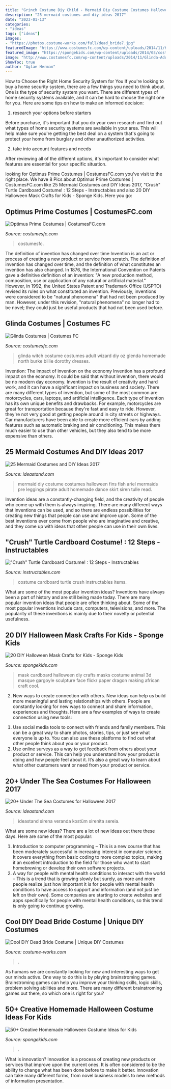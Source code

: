 ```yaml
---
title: "Grinch Costume Diy Child - Mermaid Diy Costume Costumes Halloween Fins Fish Ariel Mermaids Pre Leggings Pirate Adult Homemade Dance Skirt Siren Tulle Read"
description: "25 mermaid costumes and diy ideas 2017"
date: "2023-01-13"
categories:
- "ideas"
tags: ["ideas"]
images:
- "https://photos.costume-works.com/full/dead_bride7.jpg"
featuredImage: "https://www.costumesfc.com/wp-content/uploads/2014/11/Kids-Optimus-Prime-Costume.jpg"
featured_image: "https://spongekids.com/wp-content/uploads/2014/03/costumes-for-kids/7-samurai-costume-recycled-materials.jpg"
image: "http://www.costumesfc.com/wp-content/uploads/2014/11/Glinda-Adult-Costume.jpg"
ShowToc: true
author: "Aglae Herman"
---
```



How to Choose the Right Home Security System for You
If you're looking to buy a home security system, there are a few things you need to think about. One is the type of security system you want. There are different types of home security systems available, and it can be hard to choose the right one for you. Here are some tips on how to make an informed decision: 
1. research your options before starters

Before purchase, it's important that you do your own research and find out what types of home security systems are available in your area. This will help make sure you're getting the best deal on a system that's going to protect your home from burglary and other unauthorized activities. 

2. take into account features and needs

After reviewing all of the different options, it's important to consider what features are essential for your specific situation.

	

		
looking for Optimus Prime Costumes | CostumesFC.com you've visit to the right place. We have 8 Pics about Optimus Prime Costumes | CostumesFC.com like 25 Mermaid Costumes and DIY Ideas 2017, &quot;Crush&quot; Turtle Cardboard Costume! : 12 Steps - Instructables and also 20 DIY Halloween Mask Crafts for Kids - Sponge Kids. Here you go:
		
    
## Optimus Prime Costumes | CostumesFC.com

<img loading=lazy src="https://www.costumesfc.com/wp-content/uploads/2014/11/Kids-Optimus-Prime-Costume.jpg" onerror="this.onerror=null;this.src='https://tse4.mm.bing.net/th?id=OIP.Ho8X-7TT8iReQDTZYKWKZgHaJ4&amp;pid=15.1';" alt="Optimus Prime Costumes | CostumesFC.com">

_Source: costumesfc.com_

>costumesfc. 

	

The definition of invention has changed over time
Invention is an act or process of creating a new product or service from scratch. The definition of invention has changed over time, and the definition of what constitutes an invention has also changed.  In 1876, the International Convention on Patents gave a definitive definition of an invention: "A new production method, composition, use or application of any natural or artificial material." 
However, in 1992, the United States Patent and Trademark Office (USPTO) revised its rules on what constituted an invention. Previously, inventions were considered to be "natural phenomena" that had not been produced by man. However, under this revision, "natural phenomena" no longer had to be novel; they could just be useful products that had not been used before.

    
## Glinda Costumes | Costumes FC

<img loading=lazy src="http://www.costumesfc.com/wp-content/uploads/2014/11/Glinda-Adult-Costume.jpg" onerror="this.onerror=null;this.src='https://tse4.mm.bing.net/th?id=OIP.yjlhZapDVuOGJj3P_omoBwHaJ4&amp;pid=15.1';" alt="Glinda Costumes | Costumes FC">

_Source: costumesfc.com_

>glinda witch costume costumes adult wizard diy oz glenda homemade north burke billie dorothy dresses. 

	

Invention: The impact of invention on the economy
Invention has a profound impact on the economy. It could be said that without invention, there would be no modern day economy. Invention is the result of creativity and hard work, and it can have a significant impact on business and society. There are many different types of invention, but some of the most common are motorcycles, cars, laptops, and artificial intelligence. Each type of invention has its own unique benefits and drawbacks. For example, motorcycles are great for transportation because they're fast and easy to ride. However, they're not very good at getting people around in city streets or highways. Car manufacturers have been able to create more efficient cars by adding features such as automatic braking and air conditioning. This makes them much easier to use than other vehicles, but they also tend to be more expensive than others.

    
## 25 Mermaid Costumes And DIY Ideas 2017

<img loading=lazy src="http://ideastand.com/wp-content/uploads/2017/09/mermaid-costume-diy/13-mermaid-costume-diy-ideas-tutorials.jpg" onerror="this.onerror=null;this.src='https://tse2.mm.bing.net/th?id=OIP.gBM-xxMjWPYBX99MWDecWQHaLH&amp;pid=15.1';" alt="25 Mermaid Costumes and DIY Ideas 2017">

_Source: ideastand.com_

>mermaid diy costume costumes halloween fins fish ariel mermaids pre leggings pirate adult homemade dance skirt siren tulle read. 

	

Invention ideas are a constantly-changing field, and the creativity of people who come up with them is always inspiring. There are many different ways that inventions can be used, and so there are endless possibilities for creating new things that people can use and improve upon. Some of the best inventions ever come from people who are imaginative and creative, and they come up with ideas that other people can use in their own lives.

    
## &quot;Crush&quot; Turtle Cardboard Costume! : 12 Steps - Instructables

<img loading=lazy src="https://cdn.instructables.com/ORIG/FZ5/R78L/GJ6EV8W9/FZ5R78LGJ6EV8W9.jpg?frame=1" onerror="this.onerror=null;this.src='https://tse1.mm.bing.net/th?id=OIP.IWXq7VSDOGdhL2GG6eU8SAHaJ4&amp;pid=15.1';" alt="&quot;Crush&quot; Turtle Cardboard Costume! : 12 Steps - Instructables">

_Source: instructables.com_

>costume cardboard turtle crush instructables items. 

	

What are some of the most popular invention ideas?
Inventions have always been a part of history and are still being made today. There are many popular invention ideas that people are often thinking about. Some of the most popular inventions include cars, computers, televisions, and more. The popularity of these inventions is mainly due to their novelty or potential usefulness.

    
## 20 DIY Halloween Mask Crafts For Kids - Sponge Kids

<img loading=lazy src="http://spongekids.com/wp-content/uploads/2014/10/diy-halloween-mask-crafts/9-cardboard-gargoyle-mask.jpg" onerror="this.onerror=null;this.src='https://tse3.mm.bing.net/th?id=OIP.84oEYeQu6i9wtf_GHBjMDQHaLH&amp;pid=15.1';" alt="20 DIY Halloween Mask Crafts for Kids - Sponge Kids">

_Source: spongekids.com_

>mask cardboard halloween diy crafts masks costume animal 3d masque gargoyle sculpture face flickr paper dragon making african craft cool. 

	

2. New ways to create connection with others.
New ideas can help us build more meaningful and lasting relationships with others. People are constantly looking for new ways to connect and share information, experiences and thoughts. Here are a few examples of ways to create connection using new tools: 
1) Use social media tools to connect with friends and family members. This can be a great way to share photos, stories, tips, or just see what everyone is up to. You can also use these platforms to find out what other people think about you or your product. 
2) Use online surveys as a way to get feedback from others about your product or service. This can help you understand how your product is doing and how people feel about it. It’s also a great way to learn about what other customers want or need from your product or service.

    
## 20+ Under The Sea Costumes For Halloween 2017

<img loading=lazy src="https://ideastand.com/wp-content/uploads/2017/09/sea-costume-diy/21-under-the-sea-costumes-costume-diy.jpg" onerror="this.onerror=null;this.src='https://tse4.mm.bing.net/th?id=OIP.014RAh1maMTDsYYMTtX3kAHaLH&amp;pid=15.1';" alt="20+ Under The Sea Costumes for Halloween 2017">

_Source: ideastand.com_

>ideastand sirena veranda kostüm sirenita sereia. 

	

What are some new ideas?
There are a lot of new ideas out there these days. Here are some of the most popular: 
1) Introduction to computer programming – This is a new course that has been moderately successful in increasing interest in computer science. It covers everything from basic coding to more complex topics, making it an excellent introduction to the field for those who want to start homebrewing or develop their own software projects. 
2) A way for people with mental health conditions to interact with the world – This is a trend that is growing slowly but surely, as more and more people realize just how important it is for people with mental health conditions to have access to support and information (and not just be left on their own). Some companies are starting to create websites and apps specifically for people with mental health conditions, so this trend is only going to continue growing.

    
## Cool DIY Dead Bride Costume | Unique DIY Costumes

<img loading=lazy src="https://photos.costume-works.com/full/dead_bride7.jpg" onerror="this.onerror=null;this.src='https://tse3.mm.bing.net/th?id=OIP.bEEt2795jzxdrj1HliQdCQHaKx&amp;pid=15.1';" alt="Cool DIY Dead Bride Costume | Unique DIY Costumes">

_Source: costume-works.com_

>. 

	

As humans we are constantly looking for new and interesting ways to get our minds active. One way to do this is by playing brainstroming games. Brainstroming games can help you improve your thinking skills, logic skills, problem solving abilities and more. There are many different brainstroming games out there, so which one is right for you?

    
## 50+ Creative Homemade Halloween Costume Ideas For Kids

<img loading=lazy src="https://spongekids.com/wp-content/uploads/2014/03/costumes-for-kids/7-samurai-costume-recycled-materials.jpg" onerror="this.onerror=null;this.src='https://tse2.mm.bing.net/th?id=OIP.T9incGuH0nDaKpt7Wb_hHgHaJ4&amp;pid=15.1';" alt="50+ Creative Homemade Halloween Costume Ideas for Kids">

_Source: spongekids.com_

>. 

	

What is innovation?
Innovation is a process of creating new products or services that improve upon the current ones. It is often considered to be the ability to change what has been done before to make it better. Innovation can take many different forms, from novel business models to new methods of information presentation.

